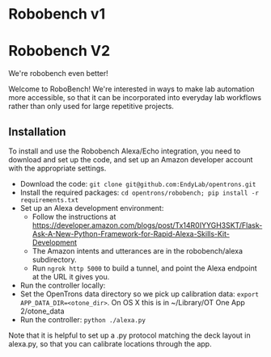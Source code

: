 # Robobench v1
# Robobench V2
We're robobench even better!

Welcome to RoboBench! We're interested in ways to make lab automation more accessible, so that it can be incorporated into everyday lab workflows rather than only used for large repetitive projects.

## Installation

To install and use the Robobench Alexa/Echo integration, you need to download and set up the code, and set up an Amazon developer account with the appropriate settings.

* Download the code: `git clone git@github.com:EndyLab/opentrons.git`
* Install the required packages: `cd opentrons/robobench; pip install -r requirements.txt`
* Set up an Alexa development environment:
  * Follow the instructions at https://developer.amazon.com/blogs/post/Tx14R0IYYGH3SKT/Flask-Ask-A-New-Python-Framework-for-Rapid-Alexa-Skills-Kit-Development
  * The Amazon intents and utterances are in the robobench/alexa subdirectory.
  * Run `ngrok http 5000` to build a tunnel, and point the Alexa endpoint at the URL it gives you.
* Run the controller locally:
 * Set the OpenTrons data directory so we pick up calibration data: `export APP_DATA_DIR=<otone_dir>`. On OS X this is in ~/Library/OT One App 2/otone_data
 * Run the controller: `python ./alexa.py`

Note that it is helpful to set up a .py protocol matching the deck layout in alexa.py, so that you can calibrate locations through the app.
